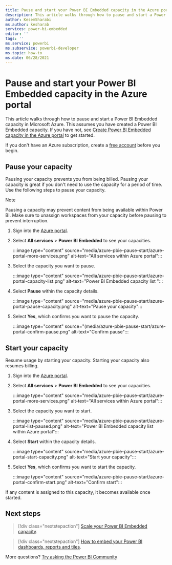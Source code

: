 ```yaml
---
title: Pause and start your Power BI Embedded capacity in the Azure portal
description: This article walks through how to pause and start a Power BI Embedded capacity in Microsoft Azure.
author: KesemSharabi
ms.author: kesharab
services: power-bi-embedded
editor: ''
tags: ''
ms.service: powerbi
ms.subservice: powerbi-developer
ms.topic: how-to
ms.date: 06/28/2021
---
```


# Pause and start your Power BI Embedded capacity in the Azure portal

This article walks through how to pause and start a Power BI Embedded capacity in Microsoft Azure. This assumes you have created a Power BI Embedded capacity. If you have not, see [Create Power BI Embedded capacity in the Azure portal](azure-pbie-create-capacity.md) to get started.

If you don't have an Azure subscription, create a [free account](https://azure.microsoft.com/free/) before you begin.

## Pause your capacity

Pausing your capacity prevents you from being billed. Pausing your capacity is great if you don't need to use the capacity for a period of time. Use the following steps to pause your capacity.

> [!NOTE]
> Pausing a capacity may prevent content from being available within Power BI. Make sure to unassign workspaces from your capacity before pausing to prevent interruption.

1. Sign into the [Azure portal](https://portal.azure.com/).

2. Select **All services** > **Power BI Embedded** to see your capacities.

    :::image type="content" source="media/azure-pbie-pause-start/azure-portal-more-services.png" alt-text="All services within Azure portal":::

3. Select the capacity you want to pause.

    :::image type="content" source="media/azure-pbie-pause-start/azure-portal-capacity-list.png" alt-text="Power BI Embedded capacity list ":::

4. Select **Pause** within the capacity details.

    :::image type="content" source="media/azure-pbie-pause-start/azure-portal-pause-capacity.png" alt-text="Pause your capacity":::

5. Select **Yes**, which confirms you want to pause the capacity.

    :::image type="content" source="(media/azure-pbie-pause-start/azure-portal-confirm-pause.png" alt-text="Confirm pause":::

## Start your capacity

Resume usage by starting your capacity. Starting your capacity also resumes billing.

1. Sign into the [Azure portal](https://portal.azure.com/).

2. Select **All services** > **Power BI Embedded** to see your capacities.

    :::image type="content" source="media/azure-pbie-pause-start/azure-portal-more-services.png" alt-text="All services within Azure portal":::

3. Select the capacity you want to start.

    :::image type="content" source="media/azure-pbie-pause-start/azure-portal-list-paused.png" alt-text="Power BI Embedded capacity list within Azure portal":::

4. Select **Start** within the capacity details.

    :::image type="content" source="media/azure-pbie-pause-start/azure-portal-start-capacity.png" alt-text="Start your capacity":::

5. Select **Yes**, which confirms you want to start the capacity.

    :::image type="content" source="media/azure-pbie-pause-start/azure-portal-confirm-start.png" alt-text="Confirm start":::

If any content is assigned to this capacity, it becomes available once started.

## Next steps

>[!div class="nextstepaction"]
>[Scale your Power BI Embedded capacity](azure-pbie-scale-capacity.md).

>[!div class="nextstepaction"]
>[How to embed your Power BI dashboards, reports and tiles](https://powerbi.microsoft.com/documentation/powerbi-developer-embedding-content/).

More questions? [Try asking the Power BI Community](https://community.powerbi.com/)
